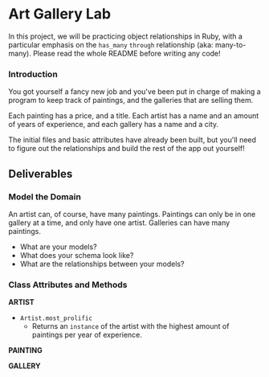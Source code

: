 # Art Gallery Lab

In this project, we will be practicing object relationships in Ruby, with a particular emphasis on the `has_many` `through` relationship (aka: many-to-many). Please read the whole README before writing any code!

### Introduction

You got yourself a fancy new job and you've been put in charge of making a program to keep track of paintings, and the galleries that are selling them.  

Each painting has a price, and a title.  Each artist has a name and an amount of years of experience, and each gallery has a name and a city.

The initial files and basic attributes have already been built, but you'll need to figure out the relationships and build the rest of the app out yourself!

## Deliverables

### Model the Domain

An artist can, of course, have many paintings. Paintings can only be in one gallery at a time, and only have one artist.  Galleries can have many paintings.

* What are your models?
* What does your schema look like?
* What are the relationships between your models?



### Class Attributes and Methods

**ARTIST**

  <!-- * `Artist.all`
    * Returns an `array` of all the artists -->

  <!-- * `Artist#paintings`
    * Returns an `array` all the paintings by an artist -->

  <!-- * `Artist#galleries`
    * Returns an `array` of all the galleries that an artist has paintings in -->

  <!-- * `Artist#cities`
    * Return an `array` of all cities that an artist has paintings in -->

  <!-- * `Artist.total_experience`
    * Returns an `integer` that is the total years of experience of all artists -->

  * `Artist.most_prolific`
    * Returns an `instance` of the artist with the highest amount of paintings per year of experience.

  <!-- * `Artist#create_painting`
    * Given the arguments of `title`, `price` and `gallery`, creates a new painting belonging to that artist -->

**PAINTING**

  <!-- * `Painting.all`
    * Returns an `array` of all the paintings -->

  <!-- * `Painting.total_price`
    * Returns an `integer` that is the total price of all paintings -->

**GALLERY**

  <!-- * `Gallery.all`
    * Returns an `array` of all the galleries -->

  <!-- * `Gallery#paintings`
    * Returns an `array` of all paintings in a gallery -->

  <!-- * `Gallery#artists`
    * Returns an `array` of all artists that have a painting in a gallery -->

  <!-- * `Gallery#artist_names`
    * Returns an `array` of the names of all artists that have a painting in a gallery -->

  <!-- * `Gallery#most_expensive_painting`
    * Returns an `instance` of the most expensive painting in a gallery -->
